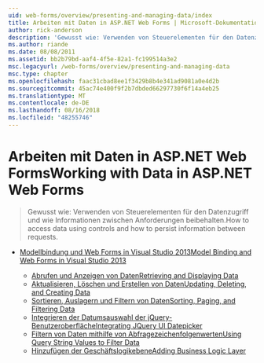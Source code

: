 ```yaml
---
uid: web-forms/overview/presenting-and-managing-data/index
title: Arbeiten mit Daten in ASP.NET Web Forms | Microsoft-Dokumentation
author: rick-anderson
description: 'Gewusst wie: Verwenden von Steuerelementen für den Datenzugriff und wie Informationen zwischen Anforderungen beibehalten.'
ms.author: riande
ms.date: 08/08/2011
ms.assetid: bb2b79bd-aaf4-4f5e-82a1-fc199514a3e2
msc.legacyurl: /web-forms/overview/presenting-and-managing-data
msc.type: chapter
ms.openlocfilehash: faac31cbad8ee1f3429b8b4e341ad9081a0e4d2b
ms.sourcegitcommit: 45ac74e400f9f2b7dbded66297730f6f14a4eb25
ms.translationtype: MT
ms.contentlocale: de-DE
ms.lasthandoff: 08/16/2018
ms.locfileid: "48255746"
---
```

<a name="working-with-data-in-aspnet-web-forms"></a><span data-ttu-id="867f1-103">Arbeiten mit Daten in ASP.NET Web Forms</span><span class="sxs-lookup"><span data-stu-id="867f1-103">Working with Data in ASP.NET Web Forms</span></span>
====================
> <span data-ttu-id="867f1-104">Gewusst wie: Verwenden von Steuerelementen für den Datenzugriff und wie Informationen zwischen Anforderungen beibehalten.</span><span class="sxs-lookup"><span data-stu-id="867f1-104">How to access data using controls and how to persist information between requests.</span></span>


- [<span data-ttu-id="867f1-105">Modellbindung und Web Forms in Visual Studio 2013</span><span class="sxs-lookup"><span data-stu-id="867f1-105">Model Binding and Web Forms in Visual Studio 2013</span></span>](model-binding/index.md)

    - [<span data-ttu-id="867f1-106">Abrufen und Anzeigen von Daten</span><span class="sxs-lookup"><span data-stu-id="867f1-106">Retrieving and Displaying Data</span></span>](model-binding/retrieving-data.md)
    - [<span data-ttu-id="867f1-107">Aktualisieren, Löschen und Erstellen von Daten</span><span class="sxs-lookup"><span data-stu-id="867f1-107">Updating, Deleting, and Creating Data</span></span>](model-binding/updating-deleting-and-creating-data.md)
    - [<span data-ttu-id="867f1-108">Sortieren, Auslagern und Filtern von Daten</span><span class="sxs-lookup"><span data-stu-id="867f1-108">Sorting, Paging, and Filtering Data</span></span>](model-binding/sorting-paging-and-filtering-data.md)
    - [<span data-ttu-id="867f1-109">Integrieren der Datumsauswahl der jQuery-Benutzeroberfläche</span><span class="sxs-lookup"><span data-stu-id="867f1-109">Integrating JQuery UI Datepicker</span></span>](model-binding/integrating-jquery-ui.md)
    - [<span data-ttu-id="867f1-110">Filtern von Daten mithilfe von Abfragezeichenfolgenwerten</span><span class="sxs-lookup"><span data-stu-id="867f1-110">Using Query String Values to Filter Data</span></span>](model-binding/using-query-string-values-to-retrieve-data.md)
    - [<span data-ttu-id="867f1-111">Hinzufügen der Geschäftslogikebene</span><span class="sxs-lookup"><span data-stu-id="867f1-111">Adding Business Logic Layer</span></span>](model-binding/adding-business-logic-layer.md)
